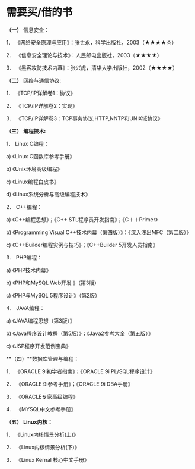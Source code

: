 # 需要买/借的书

**（一）** 信息安全：

1． 《网络安全原理与应用》：张世永，科学出版社，2003（★★★★☆）

2． 《信息安全理论与技术》：人民邮电出版社，2003（★★★★）

3． 《黑客攻防技术内幕》：张兴虎，清华大学出版社，2002（★★★★）

**（二）** 网络与通信协议:

1． 《TCP/IP详解卷1：协议》

2． 《TCP/IP详解卷2：实现》

3． 《TCP/IP详解卷3：TCP事务协议,HTTP,NNTP和UNIX域协议》

**（三）** **编程技术:**

1． Linux C编程：

a) 《Linux C函数库参考手册》

b) 《Unix环境高级编程》

c) 《Linux编程白皮书》

d) 《Linux系统分析与高级编程技术》

2． C++编程：

a) 《C++编程思想》；《C++ STL程序员开发指南》；《C＋＋Primer》

b) 《Programming Visual C++技术内幕（第四版）》；《深入浅出MFC（第二版）》

c) 《C++Builder编程实例与技巧》；《C++Builder 5开发人员指南》

3． PHP编程：

a) 《PHP技术内幕》

b) 《PHP和MySQL Web开发 》（第3版）

c) 《PHP与MySQL 5程序设计》（第2版）

4． JAVA编程：

a) 《JAVA编程思想（第3版）》

b) 《Java程序设计教程（第5版）》；《Java2参考大全（第五版）》

c) 《JSP程序开发范例宝典》

**（四）**数据库管理与编程：

1． 《ORACLE 9i初学者指南》；《ORACLE 9i PL/SQL程序设计》

2． 《ORACLE 9i参考手册》；《ORACLE 9i DBA手册》

3． 《ORACLE专家高级编程》

4． 《MYSQL中文参考手册》

**（五）** **Linux内核：**

1． 《Linux内核情景分析(上)》

2． 《Linux内核情景分析(下)》

3． 《Linux Kernal 核心中文手册》